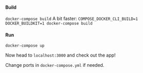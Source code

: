 #### Build
`docker-compose build`
A bit faster: `COMPOSE_DOCKER_CLI_BUILD=1 DOCKER_BUILDKIT=1 docker-compose build`

#### Run
`docker-compose up`

Now head to `localhost:3000` and check out the app!

Change ports in `docker-compose.yml` if needed.
